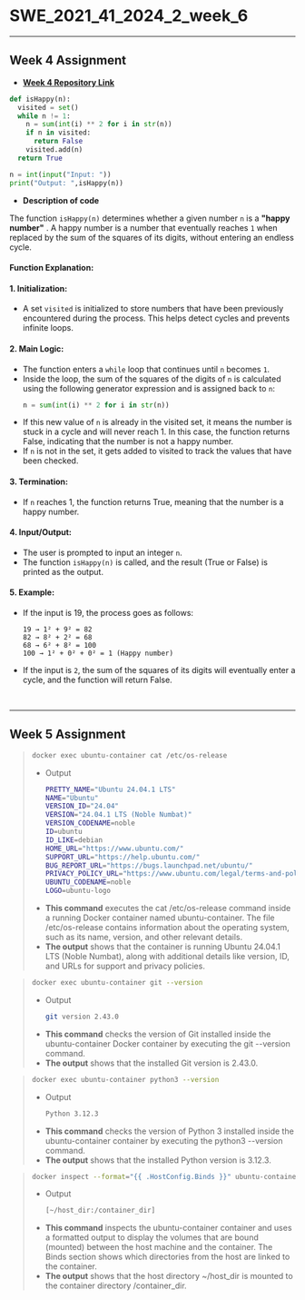 # SWE_2021_41_2024_2_week_6

---

## Week 4 Assignment
- [**Week 4 Repository Link**](https://github.com/ch0rca/SWE_2021_41_2024_2_week_4)
```python
def isHappy(n):
  visited = set()
  while n != 1:
    n = sum(int(i) ** 2 for i in str(n))
    if n in visited:
      return False
    visited.add(n)
  return True

n = int(input("Input: "))
print("Output: ",isHappy(n))
```

- **Description of code**
  
The function `isHappy(n)` determines whether a given number `n` is a **"happy number"**  .
A happy number is a number that eventually reaches `1` when replaced by the sum of the squares of its digits, without entering an endless cycle.
#### Function Explanation:

#### 1. Initialization:
- A set `visited` is initialized to store numbers that have been previously encountered during the process. This helps detect cycles and prevents infinite loops.

#### 2. Main Logic:
- The function enters a `while` loop that continues until `n` becomes `1`.
- Inside the loop, the sum of the squares of the digits of `n` is calculated using the following generator expression and is assigned back to `n`:
  ```python
  n = sum(int(i) ** 2 for i in str(n))
- If this new value of `n` is already in the visited set, it means the number is stuck in a cycle and will never reach 1. In this case, the function returns False, indicating that the number is not a happy number.
- If `n` is not in the set, it gets added to visited to track the values that have been checked.

#### 3. Termination:
- If `n` reaches 1, the function returns True, meaning that the number is a happy number.

#### 4. Input/Output:
- The user is prompted to input an integer `n`.
- The function `isHappy(n)` is called, and the result (True or False) is printed as the output.

#### 5. Example:
- If the input is 19, the process goes as follows:
  ```
  19 → 1² + 9² = 82 
  82 → 8² + 2² = 68 
  68 → 6² + 8² = 100
  100 → 1² + 0² + 0² = 1 (Happy number)
  ```
- If the input is `2`, the sum of the squares of its digits will eventually enter a cycle, and the function will return False.

<br/>  

---

## Week 5 Assignment

>```bash
>docker exec ubuntu-container cat /etc/os-release
>```
> - Output
>   ```bash
>   PRETTY_NAME="Ubuntu 24.04.1 LTS"
>   NAME="Ubuntu"
>   VERSION_ID="24.04"
>   VERSION="24.04.1 LTS (Noble Numbat)"
>   VERSION_CODENAME=noble
>   ID=ubuntu
>   ID_LIKE=debian
>   HOME_URL="https://www.ubuntu.com/"
>   SUPPORT_URL="https://help.ubuntu.com/"
>   BUG_REPORT_URL="https://bugs.launchpad.net/ubuntu/"
>   PRIVACY_POLICY_URL="https://www.ubuntu.com/legal/terms-and-policies/privacy-policy"
>   UBUNTU_CODENAME=noble
>   LOGO=ubuntu-logo
>   ```
> - **This command** executes the cat /etc/os-release command inside a running Docker container named ubuntu-container. The file /etc/os-release contains information about the operating system, such as its name, version, and other relevant details.
> - **The output** shows that the container is running Ubuntu 24.04.1 LTS (Noble Numbat), along with additional details like version, ID, and URLs for support and privacy policies.


>```bash
>docker exec ubuntu-container git --version
>```
> - Output
>   ```bash
>   git version 2.43.0
>   ```
> - **This command** checks the version of Git installed inside the ubuntu-container Docker container by executing the git --version command.
> - **The output** shows that the installed Git version is 2.43.0.

>```bash
>docker exec ubuntu-container python3 --version
>```
> - Output
>   ```bash
>   Python 3.12.3
>   ```
> - **This command** checks the version of Python 3 installed inside the ubuntu-container container by executing the python3 --version command.
> - **The output** shows that the installed Python version is 3.12.3.

>```bash
>docker inspect --format="{{ .HostConfig.Binds }}" ubuntu-container
>```
> - Output
>   ```bash
>   [~/host_dir:/container_dir]
>   ```
> - **This command** inspects the ubuntu-container container and uses a formatted output to display the volumes that are bound (mounted) between the host machine and the container. The Binds section shows which directories from the host are linked to the container.
> - **The output** shows that the host directory ~/host_dir is mounted to the container directory /container_dir.
